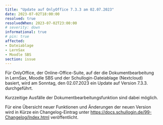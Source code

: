 ```yaml
---
title: "Update auf OnlyOffice 7.3.3 am 02.07.2023"
date: 2023-07-02T18:00:00
resolved: true
resolvedWhen: 2023-07-02T23:00:00
# severity: down
informational: true
# pin: true 
affected:
- Dateiablage
- LernSax
- Moodle SBS
section: issue
---
```


Für OnlyOffice, der Online-Office-Suite, auf der die Dokumentbearbeitung in LernSax, Moodle SBS und der Schullogin-Dateiablage (Nextcloud) basiert, wird am Sonntag, den 02.07.2023 ein Update auf Version 7.3.3. durchgeführt.

Kurzzeitige Ausfälle der Dokumentbearbeitungsfunktion sind dabei möglich.

Für eine Übersicht neuer Funktionen und Änderungen der neuen Version wird in Kürze ein Changelog-Eintrag unter https://docs.schullogin.de/99-Changelog/Index.html veröffentlicht.
